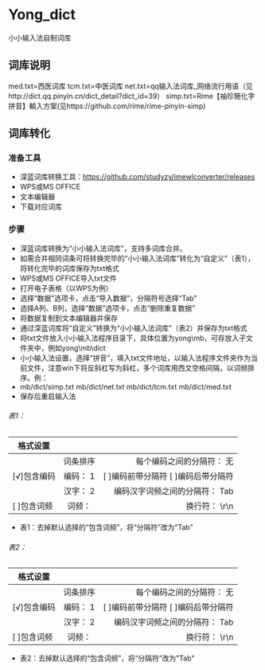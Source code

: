 # Yong_dict
小小输入法自制词库
## 词库说明
 med.txt=西医词库
 tcm.txt=中医词库
 net.txt=qq输入法词库_网络流行用语（见http://dict.qq.pinyin.cn/dict_detail?dict_id=39）
 simp.txt=Rime【袖珍簡化字拼音】輸入方案(见https://github.com/rime/rime-pinyin-simp)
## 词库转化
### 准备工具
* 深蓝词库转换工具：https://github.com/studyzy/imewlconverter/releases
* WPS或MS OFFICE
* 文本编辑器
* 下载对应词库

### 步骤
* 深蓝词库转换为“小小输入法词库”，支持多词库合并。
* 如需合并相同词条可将转换完毕的“小小输入法词库”转化为“自定义”（表1），将转化完毕的词库保存为txt格式
* WPS或MS OFFICE导入txt文件
 * 打开电子表格（以WPS为例）
 * 选择“数据”选项卡，点击“导入数据”，分隔符号选择“Tab”
 * 选择A列、B列，选择“数据”选项卡，点击“删除重复数据”
 * 将数据复制到文本编辑器并保存
 * 通过深蓝词库将“自定义”转换为“小小输入法词库”（表2）并保存为txt格式
* 将txt文件放入小小输入法程序目录下，具体位置为yong\mb，可存放入子文件夹中，例如yong\mb\dict
* 小小输入法设置，选择“拼音”，填入txt文件地址，以输入法程序文件夹作为当前文件，注意win下将反斜杠写为斜杠，多个词库用西文空格间隔，以词频排序。例：
 * mb/dict/simp.txt mb/dict/net.txt mb/dict/tcm.txt mb/dict/med.txt
* 保存后重启输入法

###### 表1：
|      格式设置  |               |       |
| ------------- |:-------------:| -----:|
|               |词条排序        |每个编码之间的分隔符： 无 |
|[√]包含编码     |编码： 1        | [ ]编码前带分隔符  [ ]编码后带分隔符 |
|               | 汉字： 2       | 编码汉字词频之间的分隔符：  Tab |
|[ ]包含词频     |词频：          | 换行符：  \r\n |
* 表1：去掉默认选择的“包含词频”，将“分隔符”改为"Tab"

 
###### 表2：
|      格式设置  |               |       |
| ------------- |:-------------:| -----:|
|               |词条排序        |每个编码之间的分隔符： 无 |
|[√]包含编码     |编码： 1        | [ ]编码前带分隔符  [ ]编码后带分隔符 |
|               | 汉字： 2       | 编码汉字词频之间的分隔符：  Tab |
|[ ]包含词频     |词频：          | 换行符：  \r\n |
* 表2：去掉默认选择的“包含词频”，将“分隔符”改为"Tab"
